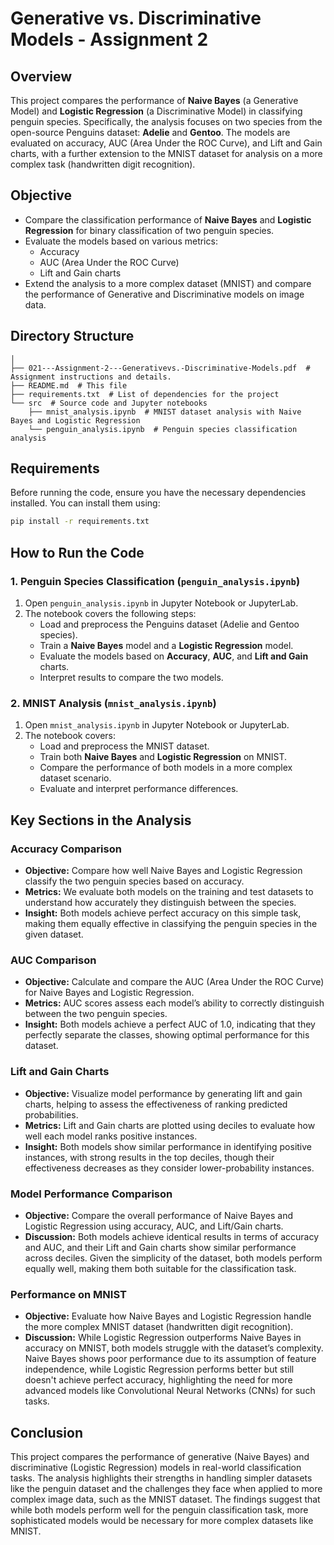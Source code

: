 # Generative vs. Discriminative Models - Assignment 2

## Overview

This project compares the performance of **Naive Bayes** (a Generative Model) and **Logistic Regression** (a Discriminative Model) in classifying penguin species. Specifically, the analysis focuses on two species from the open-source Penguins dataset: **Adelie** and **Gentoo**. The models are evaluated on accuracy, AUC (Area Under the ROC Curve), and Lift and Gain charts, with a further extension to the MNIST dataset for analysis on a more complex task (handwritten digit recognition).

## Objective

- Compare the classification performance of **Naive Bayes** and **Logistic Regression** for binary classification of two penguin species.
- Evaluate the models based on various metrics:
  - Accuracy
  - AUC (Area Under the ROC Curve)
  - Lift and Gain charts
- Extend the analysis to a more complex dataset (MNIST) and compare the performance of Generative and Discriminative models on image data.

## Directory Structure

```plaintext
│
├── 021---Assignment-2---Generativevs.-Discriminative-Models.pdf  # Assignment instructions and details.
├── README.md  # This file
├── requirements.txt  # List of dependencies for the project
└── src  # Source code and Jupyter notebooks
    ├── mnist_analysis.ipynb  # MNIST dataset analysis with Naive Bayes and Logistic Regression
    └── penguin_analysis.ipynb  # Penguin species classification analysis
```

## Requirements

Before running the code, ensure you have the necessary dependencies installed. You can install them using:

```bash
pip install -r requirements.txt
```

## How to Run the Code

### 1. Penguin Species Classification (`penguin_analysis.ipynb`)

1. Open `penguin_analysis.ipynb` in Jupyter Notebook or JupyterLab.
2. The notebook covers the following steps:
   - Load and preprocess the Penguins dataset (Adelie and Gentoo species).
   - Train a **Naive Bayes** model and a **Logistic Regression** model.
   - Evaluate the models based on **Accuracy**, **AUC**, and **Lift and Gain** charts.
   - Interpret results to compare the two models.

### 2. MNIST Analysis (`mnist_analysis.ipynb`)

1. Open `mnist_analysis.ipynb` in Jupyter Notebook or JupyterLab.
2. The notebook covers:
   - Load and preprocess the MNIST dataset.
   - Train both **Naive Bayes** and **Logistic Regression** on MNIST.
   - Compare the performance of both models in a more complex dataset scenario.
   - Evaluate and interpret performance differences.

## Key Sections in the Analysis

### Accuracy Comparison

- **Objective:** Compare how well Naive Bayes and Logistic Regression classify the two penguin species based on accuracy.
- **Metrics:** We evaluate both models on the training and test datasets to understand how accurately they distinguish between the species.
- **Insight:** Both models achieve perfect accuracy on this simple task, making them equally effective in classifying the penguin species in the given dataset.

### AUC Comparison

- **Objective:** Calculate and compare the AUC (Area Under the ROC Curve) for Naive Bayes and Logistic Regression.
- **Metrics:** AUC scores assess each model’s ability to correctly distinguish between the two penguin species.
- **Insight:** Both models achieve a perfect AUC of 1.0, indicating that they perfectly separate the classes, showing optimal performance for this dataset.

### Lift and Gain Charts

- **Objective:** Visualize model performance by generating lift and gain charts, helping to assess the effectiveness of ranking predicted probabilities.
- **Metrics:** Lift and Gain charts are plotted using deciles to evaluate how well each model ranks positive instances.
- **Insight:** Both models show similar performance in identifying positive instances, with strong results in the top deciles, though their effectiveness decreases as they consider lower-probability instances.

### Model Performance Comparison

- **Objective:** Compare the overall performance of Naive Bayes and Logistic Regression using accuracy, AUC, and Lift/Gain charts.
- **Discussion:** Both models achieve identical results in terms of accuracy and AUC, and their Lift and Gain charts show similar performance across deciles. Given the simplicity of the dataset, both models perform equally well, making them both suitable for the classification task.

### Performance on MNIST

- **Objective:** Evaluate how Naive Bayes and Logistic Regression handle the more complex MNIST dataset (handwritten digit recognition).
- **Discussion:** While Logistic Regression outperforms Naive Bayes in accuracy on MNIST, both models struggle with the dataset’s complexity. Naive Bayes shows poor performance due to its assumption of feature independence, while Logistic Regression performs better but still doesn't achieve perfect accuracy, highlighting the need for more advanced models like Convolutional Neural Networks (CNNs) for such tasks.

## Conclusion

This project compares the performance of generative (Naive Bayes) and discriminative (Logistic Regression) models in real-world classification tasks. The analysis highlights their strengths in handling simpler datasets like the penguin dataset and the challenges they face when applied to more complex image data, such as the MNIST dataset. The findings suggest that while both models perform well for the penguin classification task, more sophisticated models would be necessary for more complex datasets like MNIST.
